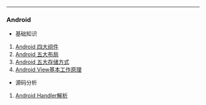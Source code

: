 
---
### Android
- 基础知识
1. [Android 四大组件](https://github.com/zhaoqingyue/Notes/blob/master/android/Android%20%E5%9B%9B%E5%A4%A7%E7%BB%84%E4%BB%B6.md)
2. [Android 五大布局](https://github.com/zhaoqingyue/Notes/blob/master/android/Android%20%E4%BA%94%E5%A4%A7%E5%B8%83%E5%B1%80.md)
3. [Android 五大存储方式](https://github.com/zhaoqingyue/Notes/blob/master/android/Android%E4%BA%94%E5%A4%A7%E5%AD%98%E5%82%A8%E6%96%B9%E5%BC%8F.md)
4. [Android View基本工作原理](https://github.com/zhaoqingyue/Notes/blob/master/android/Android%20View%E5%9F%BA%E6%9C%AC%E5%B7%A5%E4%BD%9C%E5%8E%9F%E7%90%86.md)


- 源码分析
1. [Android Handler解析](https://github.com/zhaoqingyue/Notes/blob/master/android/Android%20Handler%E8%A7%A3%E6%9E%90.md)